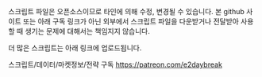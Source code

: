 스크립트 파일은 오픈소스이므로 타인에 의해 수정, 변경될 수 있습니다. 본 github 사이트 또는 아래 구독 링크가 아닌 외부에서 스크립트 파일을 다운받거나 전달받아 사용할 때 생기는 문제에 대해서는 책임지지 않습니다.

더 많은 스크립트는 아래 링크에 업로드됩니다.

스크립트/데이터/마켓정보/전략 구독 https://patreon.com/e2daybreak
